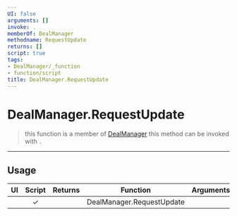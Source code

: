 ```yaml
---
UI: false
arguments: []
invoke: .
memberOf: DealManager
methodname: RequestUpdate
returns: []
script: true
tags:
- DealManager/_function
- function/script
title: DealManager.RequestUpdate
---
```

# DealManager.RequestUpdate
> this function is a member of [DealManager](civ-6/lua/DealManager.md)
> this method can be invoked with `.`
-----
## Usage
|  UI | Script | Returns | Function | Arguments |
|:---:|:------:|-------:|:--------:|:---------|
| |✓||DealManager.RequestUpdate||
